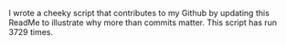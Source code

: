 I wrote a cheeky script that contributes to my Github by updating this ReadMe to illustrate why more than commits matter. This script has run 3729 times.